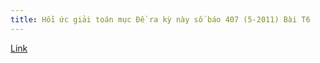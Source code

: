 ```yaml
---
title: Hồi ức giải toán mục Đề ra kỳ này số báo 407 (5-2011) Bài T6
---
```


[Link](https://drive.google.com/open?id=0B2L_djw49LqvQ05TQmxIUS1qZ1U)